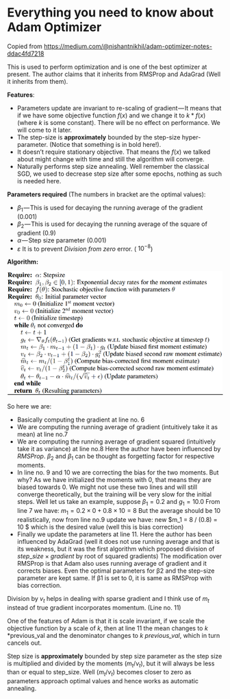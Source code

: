 # Everything you need to know about Adam Optimizer

Copied from https://medium.com/@nishantnikhil/adam-optimizer-notes-ddac4fd7218



This is used to perform optimization and is one of the best optimizer at present. The author claims that it inherits from RMSProp and AdaGrad (Well it inherits from them).

**Features**:

- Parameters update are invariant to re-scaling of gradient — It means that if we have some objective function $f(x)$ and we change it to $k*f(x)$(where $k$ is some constant). There will be no effect on performance. We will come to it later.
- The step-size is **approximately** bounded by the step-size hyper-parameter. (Notice that something is in bold here!).
- It doesn’t require stationary objective. That means the $f(x)$ we talked about might change with time and still the algorithm will converge.
- Naturally performs step size annealing. Well remember the classical SGD, we used to decrease step size after some epochs, nothing as such is needed here.

**Parameters required** (The numbers in bracket are the optimal values):

- $\beta_1$ — This is used for decaying the running average of the gradient (0.001)
- $\beta_2$ — This is used for decaying the running average of the square of gradient (0.9)
- $\alpha$ — Step size parameter (0.001)
- $\varepsilon$ It is to prevent *Division from zero* error. ( $10^{-8}$)

**Algorithm:**

![img](img/adam-algorithm.png)

So here we are:

- Basically computing the gradient at line no. 6
- We are computing the running average of gradient (intuitively take it as mean) at line no.7
- We are computing the running average of gradient squared (intuitively take it as variance) at line no.8
  Here the author have been influenced by *RMSProp*. $β_2$ and $β_1$ can be thought as forgetting factor for respective moments.
- In line no. 9 and 10 we are correcting the bias for the two moments. But why? As we have initialized the moments with 0, that means they are biased towards 0. We might not use these two lines and will still converge theoretically, but the training will be very slow for the initial steps. Well let us take an example, suppose $β_1= 0.2$ and $g_1= 10.0$ From line 7 we have:
  $m_1 = 0.2 \times 0 + 0.8 \times 10 = 8$
  But the average should be 10 realistically, now from line no.9 update we have:
  new $m_1 = 8 / (0.8) = 10 $
  which is the desired value (well this is bias correction)
- Finally we update the parameters at line 11.
  Here the author has been influenced by AdaGrad (well it does not use running average and that is its weakness, but it was the first algorithm which proposed division of $step\_size \times gradient$ by root of squared gradients)
  The modification over RMSProp is that Adam also uses running average of gradient and it corrects biases. Even the optimal parameters for β2 and the step-size parameter are kept same. If β1 is set to 0, it is same as RMSProp with bias correction.

Division by $v_t$ helps in dealing with sparse gradient and I think use of $m_t$ instead of true gradient incorporates momentum. (Line no. 11)

One of the features of Adam is that it is scale invariant, if we scale the objective function by a scale of $k$, then at line 11 the mean changes to $k$ *previous_val and the denominator changes to $k$ *previous_val*, which in turn cancels out.

Step size is **approximately** bounded by step size parameter as the step size is multiplied and divided by the moments ($m_t/v_t$), but it will always be less than or equal to step_size. Well ($m_t/v_t$) becomes closer to zero as parameters approach optimal values and hence works as automatic annealing.
